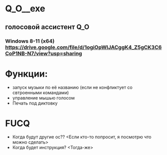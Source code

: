 # Q_O__exe
## голосовой ассистент Q_O
### Windows 8-11 (x64) https://drive.google.com/file/d/1ogiOpWIJACggK4_Z5gCK3C6CoP1NB-N7/view?usp=sharing
# Функции:
- запуск музыки по её названию (если не конфликтует со свтроенными командами)
- управление мышью голосом
- Печать под диктовку
# FUCQ
- Когда будут другие ос?? <Если кто-то попросит, я посмотрю что можно сделать>
- Когда будет инструкция? <Тогда-же>
